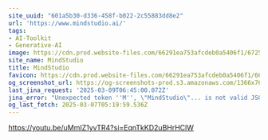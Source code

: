 ```yaml
---
site_uuid: "601a5b30-d336-458f-b022-2c55883dd8e2"
url: 'https://www.mindstudio.ai/'
tags:
- AI-Toolkit
- Generative-AI
image: https://cdn.prod.website-files.com/66291ea753afcdeb0a5406f1/672530c84cf86cc774b0d161_Getting%20Started%20with%20MindStudio%201.png
site_name: MindStudio
title: MindStudio
favicon: https://cdn.prod.website-files.com/66291ea753afcdeb0a5406f1/663d36a79b26060930462e57_favicon.png
og_screenshot_url: https://og-screenshots-prod.s3.amazonaws.com/1366x768/80/false/a066df0370b87c348389a35b906473f8b3886088d08794cec0002160b35cad95.jpeg
last_jina_request: '2025-03-09T06:45:00.072Z'
jina_error: "Unexpected token ''M'', \"MindStudio\"... is not valid JSON"
og_last_fetch: 2025-03-07T05:19:59.536Z
---
```


https://youtu.be/uMmIZ1yvTR4?si=EqnTkKD2uBHrHClW
